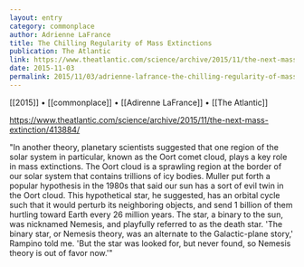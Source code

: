 ```yaml
---
layout: entry
category: commonplace
author: Adrienne LaFrance
title: The Chilling Regularity of Mass Extinctions
publication: The Atlantic
link: https://www.theatlantic.com/science/archive/2015/11/the-next-mass-extinction/413884/
date: 2015-11-03
permalink: 2015/11/03/adrienne-lafrance-the-chilling-regularity-of-mass-extinctions
---
```


[[2015]] • [[commonplace]] • [[Adirenne LaFrance]] • [[The Atlantic]]

https://www.theatlantic.com/science/archive/2015/11/the-next-mass-extinction/413884/

"In another theory, planetary scientists suggested that one region of the solar system in particular, known as the Oort comet cloud, plays a key role in mass extinctions. The Oort cloud is a sprawling region at the border of our solar system that contains trillions of icy bodies. Muller put forth a popular hypothesis in the 1980s that said our sun has a sort of evil twin in the Oort cloud. This hypothetical star, he suggested, has an orbital cycle such that it would perturb its neighboring objects, and send 1 billion of them hurtling toward Earth every 26 million years. The star, a binary to the sun, was nicknamed Nemesis, and playfully referred to as the death star. 'The binary star, or Nemesis theory, was an alternate to the Galactic-plane story,' Rampino told me. 'But the star was looked for, but never found, so Nemesis theory is out of favor now.'"
